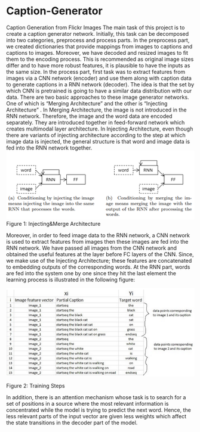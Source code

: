 # Caption-Generator
Caption Generation from Flickr Images
The main task of this project is to create a caption generator network. Initially, this task can be decomposed into two categories, preprocess and process parts. In the preprocess part, we created dictionaries that provide mappings from images to captions and captions to images. Moreover, we have decoded and resized images to fit them to the encoding process. This is recommended as original image sizes differ and to have more robust features, it is plausible to have the inputs as the same size. In the process part, first task was to extract features from images via a CNN network (encoder) and use them along with caption data to generate captions in a RNN network (decoder). The idea is that the set by which CNN is pretrained is going to have a similar data distribution with our data. There are two basic approaches to these image generator networks. One of which is “Merging Architecture” and the other is “Injecting Architecture” . In Merging Architecture, the image is not introduced in the RNN network. 
Therefore, the image and the word data are encoded separately. They are introduced together in feed-forward network which creates multimodal layer architecture. In Injecting Architecture, even though there are variants of injecting architecture according to the step at which image data is injected, the general structure is that word and image data is fed into the RNN network together.
![](description_images/github.png)
Figure 1: Injecting&Merge Architecture

Moreover, in order to feed image data to the RNN network, a CNN network is used to extract features from images then these images are fed into the RNN network. We have passed all images from the CNN network and obtained the useful features at the layer before FC layers of the CNN. Since, we make use of the Injecting Architecture; these features are concatenated to embedding outputs of the corresponding words. At the RNN part, words are fed into the system one by one since they hit the last element the learning process is illustrated in the following figure:

![](description_images/steps.png)

Figure 2: Training Steps

In addition, there is an attention mechanism whose task is to search for a set of positions in a source where the most relevant information is concentrated while the model is trying to predict the next word. Hence, the less relevant parts of the input vector are given less weights which affect the state transitions in the decoder part of the model.
